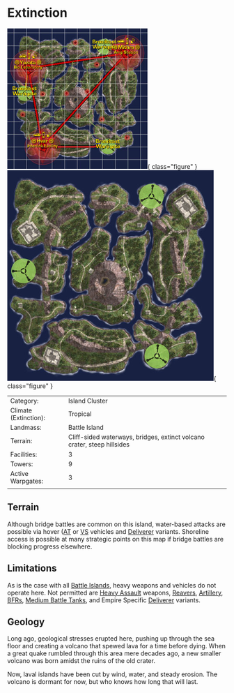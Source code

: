 # Extinction

![](../images/ExtinctionMap.jpg){ class="figure" }
![](../images/Extinction_Terrain.jpg){ class="figure" }

|                       |                                                                         |
| --------------------- | ----------------------------------------------------------------------- |
| Category:             | Island Cluster                                                          |
| Climate (Extinction): | Tropical                                                                |
| Landmass:             | Battle Island                                                           |
| Terrain:              | Cliff-sided waterways, bridges, extinct volcano crater, steep hillsides |
| Facilities:           | 3                                                                       |
| Towers:               | 9                                                                       |
| Active Warpgates:     | 3                                                                       |
|                       |                                                                         |

## Terrain

Although bridge battles are common on this island, water-based attacks are
possible via hover ([AT](../terminology/Ancient_Technology.md) or
[VS](../factions/Vanu_Sovereignty.md) vehicles and
[Deliverer](../vehicles/Deliverer.md) variants. Shoreline access is possible at
many strategic points on this map if bridge battles are blocking progress
elsewhere.

## Limitations

As is the case with all [Battle Islands](Battle_Islands.md), heavy weapons and
vehicles do not operate here. Not permitted are
[Heavy Assault](../certifications/Heavy_Assault.md) weapons,
[Reavers](../vehicles/Reaver.md), [Artillery](../terminology/Artillery.md),
[BFRs](../vehicles/BattleFrame_Robotics.md),
[Medium Battle Tanks](../items/Medium_Battle_Tank.md), and Empire Specific
[Deliverer](../vehicles/Deliverer.md) variants.

## Geology

Long ago, geological stresses erupted here, pushing up through the sea floor and
creating a volcano that spewed lava for a time before dying. When a great quake
rumbled through this area mere decades ago, a new smaller volcano was born
amidst the ruins of the old crater.

Now, laval islands have been cut by wind, water, and steady erosion. The volcano
is dormant for now, but who knows how long that will last.
